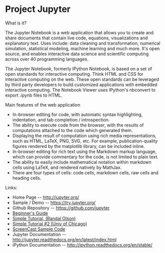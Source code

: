 Project Jupyter
===

What is it?

The Jupyter Notebook is a web application that allows you to create and share documents that contain live code, equations, visualizations and explanatory text. Uses include: data cleaning and transformation, numerical simulation, statistical modeling, machine learning and much more.  It's open source, and enables interactive data science and scientific computing across over 40 programming languages.

The Jupyter Notebook, formerly IPython Notebook, is based on a set of open standards for interactive computing. Think HTML and CSS for interactive computing on the web. These open standards can be leveraged by third party developers to build customized applications with embedded interactive computing.  The Notebook Viewer uses IPython's nbconvert to export .ipynb files to HTML.

Main features of the web application
 - In-browser editing for code, with automatic syntax highlighting, indentation, and tab completion / introspection.
 - The ability to execute code from the browser, with the results of computations attached to the code which generated them.
 - Displaying the result of computation using rich media representations, such as HTML, LaTeX, PNG, SVG, etc. For example, publication-quality figures rendered by the matplotlib library, can be included inline.
 - In-browser editing for rich text using the Markdown markup language, which can provide commentary for the code, is not limited to plain text.
 - The ability to easily include mathematical notation within markdown cells using LaTeX, and rendered natively by MathJax.
 - There are four types of cells: code cells, markdown cells, raw cells and heading cells.

Links:
 - Home Page -- http://jupyter.org/
 - Sample / Demo --  https://try.jupyter.org/
 - Github Repository -- https://github.com/jupyter
 - [Beginner's Guide](https://jupyter-notebook-beginner-guide.readthedocs.org/en/latest/)
 - [Simple  Tutorial, (Randal Olson) ](http://www.randalolson.com/2012/05/12/a-short-demo-on-how-to-use-ipython-notebook-as-a-research-notebook/)
 - [Simple Tutorial #2 (Univ of Chicago) ](https://geosci.uchicago.edu/~rtp1/PrinciplesPlanetaryClimate/Python/NotebookQuickstart/InstantNotebooks.html)
 - [ScreenCast Sample Code](http://ivory.idyll.org/permanent/00_notebook_intro_screencast.ipynb)
 - Jupyter Documentation -- http://jupyter.readthedocs.org/en/latest/index.html
 - iPython Documentation -- http://ipython.readthedocs.org/en/stable/
